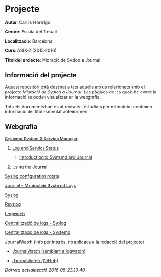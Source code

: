 # Projecte

**Autor**: Carlos Hormigo

**Centre**: Escola del Treball

**Localització**: Barcelona

**Curs**: ASIX-2 (2015-2016)

**Títol del projecte**: Migració de Syslog a Journal


## Informació del projecte
Aquest repositòri està destinat a tots aquells arxius relacionats amb el projecte *Migració de Syslog a Journal*. Les pàgines de les quals he extret la informació es poden visualitzar en la webgrafia.

Tots els documents han estat revisats i estudiats per mi mateix i contenen informació del títol esmentat anteriorment.

## Webgrafia
[Systemd System & Service Manager](https://www.freedesktop.org/wiki/Software/systemd/)
 
1. [Log and Service Status](http://0pointer.de/blog/projects/systemctl-journal.html)

    * [Introduction to Systemd and Journal](https://docs.google.com/document/u/1/pub?id=1IC9yOXj7j6cdLLxWEBAGRL6wl97tFxgjLUEHIX3MSTs)
   
2. [Using the Journal](http://0pointer.de/blog/projects/journalctl.html)

[Syslog configuration rotate](http://blog.zwiegnet.com/linux-server/configure-logging-openldap-centos-6/)

[Journal - Manipulate Systemd Logs](https://www.digitalocean.com/community/tutorials/how-to-use-journalctl-to-view-and-manipulate-systemd-logs)

[Syslog](https://en.wikipedia.org/wiki/Syslog)

[Rsyslog](https://en.wikipedia.org/wiki/Rsyslog)

[Logwatch](https://www.digitalocean.com/community/tutorials/how-to-install-and-use-logwatch-log-analyzer-and-reporter-on-a-vps)

[Centralització de logs - Syslog](https://access.redhat.com/documentation/en-US/Red_Hat_Enterprise_Linux_OpenStack_Platform/3/html/Installation_and_Configuration_Guide/Configuring_the_rsyslog_Server.html)

[Centralització de logs - Systemd](http://serverfault.com/questions/758244/how-to-configure-systemd-journal-remote)

JournalWatch (info per interès, no aplicada a la redacció del projecte)

* [JournalWatch (semblant a logwatch)](https://bbs.archlinux.org/viewtopic.php?id=184105)

* [JournalWatch (GitHub)](https://github.com/The-Compiler/journalwatch)


*Darrera actualització 2016-05-23_10:40*
